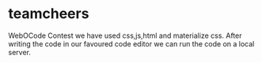 # teamcheers
WebOCode Contest
we have used css,js,html and materialize css.
After writing the code in our favoured code editor we can run the code on a local server.


